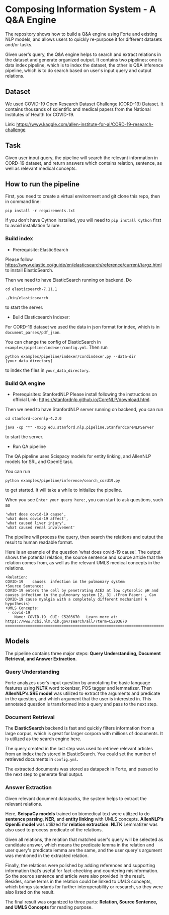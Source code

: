 # Composing Information System - A Q&amp;A Engine

The repository shows how to build a Q&amp;A engine using Forte and existing NLP models, and allows users to quickly re-purpose it for different datasets and/or tasks. 

Given user's query, the Q&amp;A engine helps to search and extract relations in the dataset and generate organized output. 
It contains two pipelines: one is data index pipeline, which is to index the dataset, the other is Q&amp;A inference pipeline, which is to do search based on user's input query and output relations.

## Dataset

We used COVID-19 Open Research Dataset Challenge (CORD-19) Dataset. It contains thousands of scientific and medical papers from the National Institutes of Health for COVID-19.

Link: https://www.kaggle.com/allen-institute-for-ai/CORD-19-research-challenge


## Task
Given user input query, the pipeline will search the relevant information in CORD-19 dataset, and return answers which contains relation, sentence, as well as relevant medical concepts.


## How to run the pipeline
First, you need to create a virtual environment and git clone this repo, then in command line:

`pip install -r requirements.txt`

If you don't have Cython installed, you will need to `pip install Cython` first to avoid installation failure.


### Build index
* Prerequisite: ElasticSearch

Please follow https://www.elastic.co/guide/en/elasticsearch/reference/current/targz.html to install ElasticSearch.

Then we need to have ElasticSearch running on backend. Do

`cd elasticsearch-7.11.1`

`./bin/elasticsearch`

to start the server.

* Build Elasticsearch Indexer:

For CORD-19 dataset we used the data in json format for index, which is in `document_parses/pdf_json`.

You can change the config of ElasticSearch in `examples/pipeline/indexer/config.yml`. Then run

`python examples/pipeline/indexer/cordindexer.py --data-dir [your_data_directory]`
    
to index the files in `your_data_directory`. 



### Build QA engine
* Prerequisites: StanfordNLP 
Please install following the instructions on official Link: https://stanfordnlp.github.io/CoreNLP/download.html.

Then we need to have StanfordNLP server running on backend, you can run

`cd stanford-corenlp-4.2.0`

`java -cp "*" -mx3g edu.stanford.nlp.pipeline.StanfordCoreNLPServer`

to start the server.

    
* Run QA pipeline

The QA pipeline uses Scispacy models for entity linking, and AllenNLP models for SRL and OpenIE task.

You can run

`python examples/pipeline/inference/search_cord19.py`

to get started. It will take a while to initialize the pipeline.


When you see `Enter your query here:`, you can start to ask questions, such as
```
'what does covid-19 cause', 
'what does covid-19 affect', 
'what caused liver injury', 
'what caused renal involvement'
```

The pipeline will process the query, then search the relations and output the result to human readable format.

Here is an example of the question 'what does covid-19 cause'. The output shows the potential relation, the source sentence and source article that the relation comes from, 
as well as the relevant UMLS medical concepts in the relations.

```
•Relation:
COVID-19	causes	infection in the pulmonary system
•Source Sentence:
COVID-19 enters the cell by penetrating ACE2 at low cytosolic pH and causes infection in the pulmonary system [2, 3] .(From Paper: , Can COVID-19 cause myalgia with a completely different mechanism? A hypothesis)
•UMLS Concepts:
 - covid-19
	Name: COVID-19	CUI: C5203670	Learn more at: https://www.ncbi.nlm.nih.gov/search/all/?term=C5203670
================================================================================
```

## Models

The pipeline contains three major steps: __Query Understanding, Document Retrieval, and Answer Extraction__.

### Query Understanding
Forte analyzes user’s input question by annotating the basic language features using __NLTK__ word tokenizer, POS tagger and lemmatizer. 
Then __AllenNLP’s SRE model__ was utilized to extract the arguments and predicate in the question, and which argument that the user is interested in. 
This annotated question is transformed into a query and pass to the next step. 


### Document Retrieval
The __ElasticSearch__ backend is fast and quickly filters information from a large corpus, 
which is great for larger corpora with millions of documents. It is utilized as the search engine here. 

The query created in the last step was used to retrieve relevant articles from an index that’s stored in ElasticSearch. You could set the number of retrieved documents in `config.yml`.

The extracted documents was stored as datapack in Forte, and passed to the next step to generate final output.


### Answer Extraction
Given relevant document datapacks, the system helps to extract the relevant relations. 

Here, __ScispaCy models__ trained on biomedical text were utilized to do __sentence parsing__, __NER__, and __entity linking__ with UMLS concepts. 
__AllenNLP’s OpenIE model__ was utilized for __relation extraction__. 
__NLTK__ Lemmatizer was also used to process predicate of the relations.

Given all relations, the relation that matched user's query will be selected as candidate answer, which means the predicate lemma in the relation and user query's predicate lemma are the same, and the user query's argument was mentioned in the extracted relation.

Finally, the relations were polished by adding references and supporting information that’s useful for fact-checking and countering misinformation.
So the source sentence and article were also provided in the result. 
Besides, some terms in the relation could be linked to UMLS concepts, which brings standards for further interoperability or research, so they were also listed on the result.

The final result was organized to three parts: __Relation, Source Sentence, and UMLS Concepts__ for reading purpose. 



